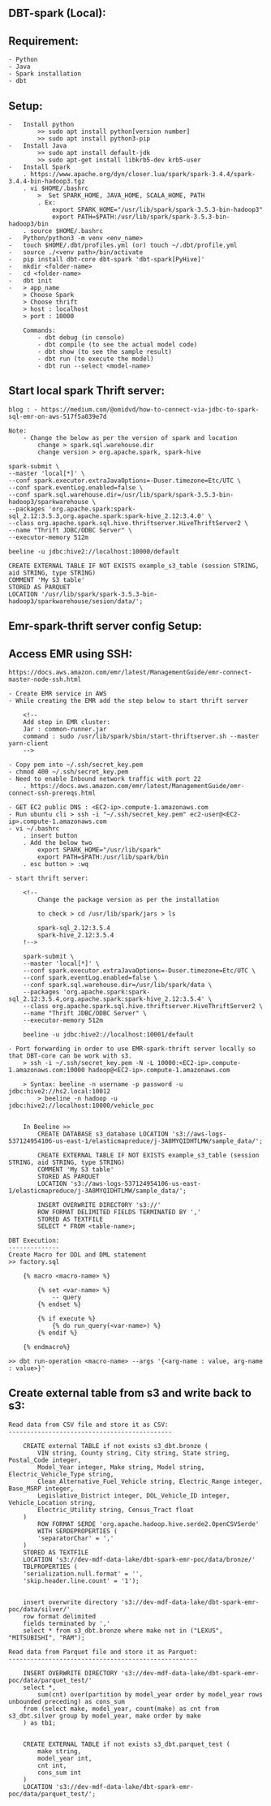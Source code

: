 
DBT-spark (Local):
------------------

Requirement:
------------

    - Python
    - Java
    - Spark installation
    - dbt

Setup:
------

    -	Install python 
            >> sudo apt install python[version number]
            >> sudo apt install python3-pip
    -   Install Java 
            >> sudo apt install default-jdk
            >> sudo apt-get install libkrb5-dev krb5-user
    -   Install Spark
        . https://www.apache.org/dyn/closer.lua/spark/spark-3.4.4/spark-3.4.4-bin-hadoop3.tgz
        . vi $HOME/.bashrc 
            >  Set SPARK_HOME, JAVA_HOME, SCALA_HOME, PATH
            . Ex:
                export SPARK_HOME="/usr/lib/spark/spark-3.5.3-bin-hadoop3"
                export PATH=$PATH:/usr/lib/spark/spark-3.5.3-bin-hadoop3/bin
        . source $HOME/.bashrc
    -	Python/python3 -m venv <env_name>
    -	touch $HOME/.dbt/profiles.yml (or) touch ~/.dbt/profile.yml
    -	source ./<venv path>/bin/activate
    -	pip install dbt-core dbt-spark 'dbt-spark[PyHive]'
    -	mkdir <folder-name>
    -	cd <folder-name>
    -	dbt init
    -	> app_name
        > Choose Spark
        > Choose thrift 
        > host : localhost 
        > port : 10000

        Commands:
            - dbt debug (in console)
            - dbt compile (to see the actual model code)
            - dbt show (to see the sample result)
            - dbt run (to execute the model)
            - dbt run --select <model-name>


Start local spark Thrift server:
--------------------------------

    blog : - https://medium.com/@omidvd/how-to-connect-via-jdbc-to-spark-sql-emr-on-aws-517f5a039e7d

    Note: 
        - Change the below as per the version of spark and location
            change > spark.sql.warehouse.dir
            change version > org.apache.spark, spark-hive

    spark-submit \
    --master 'local[*]' \
    --conf spark.executor.extraJavaOptions=-Duser.timezone=Etc/UTC \
    --conf spark.eventLog.enabled=false \
    --conf spark.sql.warehouse.dir=/usr/lib/spark/spark-3.5.3-bin-hadoop3/sparkwarehouse \
    --packages 'org.apache.spark:spark-sql_2.12:3.5.3,org.apache.spark:spark-hive_2.12:3.4.0' \
    --class org.apache.spark.sql.hive.thriftserver.HiveThriftServer2 \
    --name "Thrift JDBC/ODBC Server" \
    --executor-memory 512m

    beeline -u jdbc:hive2://localhost:10000/default

    CREATE EXTERNAL TABLE IF NOT EXISTS example_s3_table (session STRING, aid STRING, type STRING)
    COMMENT 'My S3 table'
    STORED AS PARQUET
    LOCATION '/usr/lib/spark/spark-3.5.3-bin-hadoop3/sparkwarehouse/sesion/data/';


Emr-spark-thrift server config Setup:
-------------------------------------

Access EMR using SSH:
---------------------
    https://docs.aws.amazon.com/emr/latest/ManagementGuide/emr-connect-master-node-ssh.html

    - Create EMR service in AWS
    - While creating the EMR add the step below to start thrift server

        <!-- 
        Add step in EMR cluster:
        Jar : common-runner.jar
        command : sudo /usr/lib/spark/sbin/start-thriftserver.sh --master yarn-client 
        -->

    - Copy pem into ~/.ssh/secret_key.pem
    - chmod 400 ~/.ssh/secret_key.pem
    - Need to enable Inbound network traffic with port 22
        . https://docs.aws.amazon.com/emr/latest/ManagementGuide/emr-connect-ssh-prereqs.html
    
    - GET EC2 public DNS : <EC2-ip>.compute-1.amazonaws.com
    - Run ubuntu cli > ssh -i "~/.ssh/secret_key.pem" ec2-user@<EC2-ip>.compute-1.amazonaws.com
    - vi ~/.bashrc
        . insert button
        . Add the below two
            export SPARK_HOME="/usr/lib/spark"
            export PATH=$PATH:/usr/lib/spark/bin
        . esc button > :wq

    - start thrift server:

        <!-- 
            Change the package version as per the installation

            to check > cd /usr/lib/spark/jars > ls

            spark-sql_2.12:3.5.4 
            spark-hive_2.12:3.5.4
        !-->

        spark-submit \
        --master 'local[*]' \
        --conf spark.executor.extraJavaOptions=-Duser.timezone=Etc/UTC \
        --conf spark.eventLog.enabled=false \
        --conf spark.sql.warehouse.dir=/usr/lib/spark/data \
        --packages 'org.apache.spark:spark-sql_2.12:3.5.4,org.apache.spark:spark-hive_2.12:3.5.4' \
        --class org.apache.spark.sql.hive.thriftserver.HiveThriftServer2 \
        --name "Thrift JDBC/ODBC Server" \
        --executor-memory 512m

        beeline -u jdbc:hive2://localhost:10001/default
    
    - Port forwarding in order to use EMR-spark-thrift server locally so that DBT-core can be work with s3.
        > ssh -i ~/.ssh/secret_key.pem -N -L 10000:<EC2-ip>.compute-1.amazonaws.com:10000 hadoop@<EC2-ip>.compute-1.amazonaws.com

        > Syntax: beeline -n username -p password -u jdbc:hive2://hs2.local:10012
            > beeline -n hadoop -u  jdbc:hive2://localhost:10000/vehicle_poc

    
        In Beeline >> 
            CREATE DATABASE s3_database LOCATION 's3://aws-logs-537124954106-us-east-1/elasticmapreduce/j-3A8MYQIDHTLMW/sample_data/';

            CREATE EXTERNAL TABLE IF NOT EXISTS example_s3_table (session STRING, aid STRING, type STRING)
            COMMENT 'My S3 table'
            STORED AS PARQUET
            LOCATION 's3://aws-logs-537124954106-us-east-1/elasticmapreduce/j-3A8MYQIDHTLMW/sample_data/';

            INSERT OVERWRITE DIRECTORY 's3://'
            ROW FORMAT DELIMITED FIELDS TERMINATED BY ','
            STORED AS TEXTFILE
            SELECT * FROM <table-name>;

    DBT Execution:
    --------------
    Create Macro for DDL and DML statement 
    >> factory.sql

        {% macro <macro-name> %}

            {% set <var-name> %}
                -- query
            {% endset %}

            {% if execute %}
                {% do run_query(<var-name>) %}
            {% endif %}

        {% endmacro%}

    >> dbt run-operation <macro-name> --args '{<arg-name : value, arg-name : value>}'


Create external table from s3 and write back to s3:
---------------------------------------------------

    Read data from CSV file and store it as CSV:
    ---------------------------------------------

        CREATE external TABLE if not exists s3_dbt.bronze (
            VIN string, County string, City string, State string, Postal_Code integer, 
            Model_Year integer, Make string, Model string, Electric_Vehicle_Type string, 
            Clean_Alternative_Fuel_Vehicle string, Electric_Range integer, Base_MSRP integer, 
            Legislative_District integer, DOL_Vehicle_ID integer, Vehicle_Location string, 
            Electric_Utility string, Census_Tract float
        )
            ROW FORMAT SERDE 'org.apache.hadoop.hive.serde2.OpenCSVSerde'
            WITH SERDEPROPERTIES (
            'separatorChar' = ','
        )
        STORED AS TEXTFILE
        LOCATION 's3://dev-mdf-data-lake/dbt-spark-emr-poc/data/bronze/'
        TBLPROPERTIES (
        'serialization.null.format' = '',
        'skip.header.line.count' = '1');


        insert overwrite directory 's3://dev-mdf-data-lake/dbt-spark-emr-poc/data/silver/'
        row format delimited
        fields terminated by ','
        select * from s3_dbt.bronze where make not in ("LEXUS", "MITSUBISHI", "RAM");

    Read data from Parquet file and store it as Parquet:
    ----------------------------------------------------

        INSERT OVERWRITE DIRECTORY 's3://dev-mdf-data-lake/dbt-spark-emr-poc/data/parquet_test/'
        select *, 
            sum(cnt) over(partition by model_year order by model_year rows unbounded preceding) as cons_sum
        from (select make, model_year, count(make) as cnt from s3_dbt.silver group by model_year, make order by make
        ) as tb1;


        CREATE EXTERNAL TABLE if not exists s3_dbt.parquet_test (
            make string,
            model_year int,
            cnt int, 
            cons_sum int
        )
        LOCATION 's3://dev-mdf-data-lake/dbt-spark-emr-poc/data/parquet_test/';





